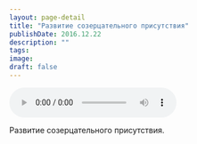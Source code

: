```yaml
---
layout: page-detail
title: "Развитие созерцательного присутствия"
publishDate: 2016.12.22
description: ""
tags:
image:
draft: false
---
```


<audio title="2016.12.22 - Развитие созерцательного присутствия.mp3" src="https://filer-api.advayta.org/v1.0/public/files/74147" controls=""></audio>

 Развитие созерцательного присутствия. 

  
